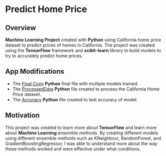 # Predict Home Price

## Overview
<b>Machine Learning Project</b> created with <b>Python</b> using California home price dataset to predict prices of homes in California.
The project was created using the <b>TensorFlow</b> framework and <b>scikit-learn</b> library to build models to try to accurately predict home prices. 

## App Modifications
<ul>
    <li>The <a href = "PredictHomePrice/Final_copy_of_Predicting_California_Housing_Prices.ipynb">Final Copy</a> <b>Python</b> final file with multiple models trained.</li>
    <li>The <a href = "PredictHomePrice/Predicting_California_Housing_Prices.ipynb">ProcessedData</a> <b>Python</b> file created to process the California Home Price dataset.</li>
    <li>The <a href = "PredictHomePrice/accuracy.py">Accuracy</a> <b>Python</b> file created to test accuracy of model.</li>
</ul>


## Motivation
This project was created to learn more about <b>TensorFlow</b> and learn more about <b>Machine Learning</b> ensemble methods.
By creating different models using different ensemble methods such as KNeighbour, RandomForest, and GradientBoostingRegressor, 
I was able to understand more about the way these methods worked and were effective under what conditions.

